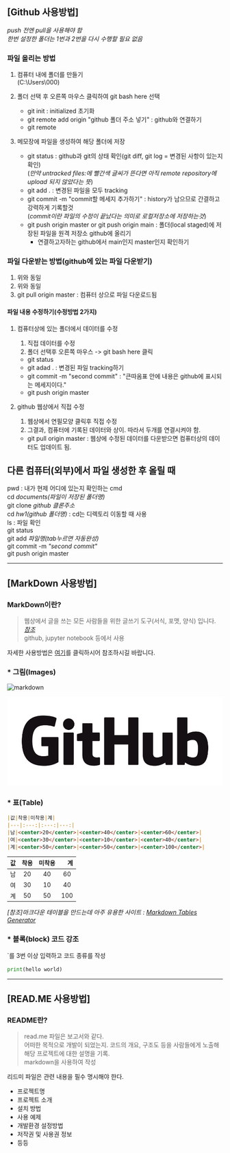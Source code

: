 ## [Github 사용방법]

*push 전엔 pull을 사용해야 함*  
*한번 설정한 폴더는 1번과 2번을 다시 수행할 필요 없음*  

### 파일 올리는 방법  

1. 컴퓨터 내에 폴더를 만들기  
(C:\Users\000)


2. 폴더 선택 후 오른쪽 마우스 클릭하여 git bash here 선택  
    * git init : initialized 초기화  
    * git remote add origin "github 폴더 주소 넣기" : github와 연결하기  
    * git remote


3. 메모장에 파일을 생성하여 해당 폴더에 저장  
    * git status : github과 git의 상태 확인(git diff, git log = 변경된 사항이 있는지 확인)  
    (*만약 untracked files:에 빨간색 글씨가 뜬다면 아직 remote repository에 upload 되지 않았다는 뜻*)  
    * git add . : 변경된 파일을 모두 tracking  
    * git commit -m "commit할 메세지 추가하기" : history가 남으므로 간결하고 강력하게 기록할것  
    (*commit이란 파일의 수정이 끝났다는 의미로 로컬저장소에 저장하는것*)  
    * git push origin master or git push origin main : 폴더(local staged)에 저장된 파일을 원격 저장소 github에 올리기  
      * 연결하고자하는 github에서 main인지 master인지 확인하기
  
### 파일 다운받는 방법(github에 있는 파일 다운받기)  

1. 위와 동일  
2. 위와 동일  
3. git pull origin master : 컴퓨터 상으로 파일 다운로드됨  
  
#### 파일 내용 수정하기(수정방법 2가지)  
1. 컴퓨터상에 있는 폴더에서 데이터를 수정  
    1) 직접 데이터를 수정  
    2) 폴더 선택후 오른쪽 마우스 -> git bash here 클릭  
    - git status    
    - git adad . : 변경된 파일 tracking하기  
    - git commit -m "second commit" : "큰따옴표 안에 내용은 github에 표시되는 메세지이다."  
    - git push origin master  
    
  
2. github 웹상에서 직접 수정  
    1) 웹상에서 연필모양 클릭후 직접 수정  
    2) 그결과, 컴퓨터에 기록된 데이터와 상이. 따라서 두개를 연결시켜야 함.  
    - git pull origin master : 웹상에 수정된 데이터를 다운받으면 컴퓨터상의 데이터도 업데이트 됨.  

## 다른 컴퓨터(외부)에서 파일 생성한 후 올릴 때  

pwd : 내가 현제 어디에 있는지 확인하는 cmd  
cd _documents(파일이 저장된 폴더명)_  
git clone _github 클론주소_  
cd _hw1(github 폴더명)_  : cd는 디렉토리 이동할 때 사용  
ls  : 파일 확인  
git status  
git add _파일명(tab누르면 자동완성)_  
git commit -m _"second commit"_  
git push origin master    


________________________________________________________________

## [MarkDown 사용방법]  

### MarkDown이란?
> 웹상에서 글을 쓰는 모든 사람들을 위한 글쓰기 도구(서식, 포맷, 양식) 입니다. *[참조](https://thisblogbusy.tistory.com/entry/%EB%A7%88%ED%81%AC%EB%8B%A4%EC%9A%B4Markdown-%EC%9D%B4%EB%9E%80)*  
> github, jupyter notebook 등에서 사용

자세한 사용방법은 [여기](https://heropy.blog/2017/09/30/markdown/)를 클릭하시어 참조하시길 바랍니다.

### * 그림(Images)  

![markdown](https://upload.wikimedia.org/wikipedia/commons/4/48/Markdown-mark.svg "markdown images")

![github][logo]

[logo]: GitHub_Logo.png "github logo"


### * 표(Table)  

```markdown
|값|착용|미착용|계|
|---|:---:|:---:|---:|
|남|<center>20</center>|<center>40</center>|<center>60</center>|
|여|<center>30</center>|<center>10</center>|<center>40</center>|
|계|<center>50</center>|<center>50</center>|<center>100</center>|
```

|값|착용|미착용|계|
|---|:---:|:---:|---:|
|남|<center>20</center>|<center>40</center>|<center>60</center>|
|여|<center>30</center>|<center>10</center>|<center>40</center>|
|계|<center>50</center>|<center>50</center>|<center>100</center>|

*[참조]마크다운 테이블을 만드는데 아주 유용한 사이트 : [Markdown Tables Generator](https://www.tablesgenerator.com/markdown_tables)*  


### * 블록(block) 코드 강조  

`를 3번 이상 입력하고 코드 종류를 작성  


``` python
print(hello world)
```


*********************

## [READ.ME 사용방법]  

### README란?  
> read.me 파일은 보고서와 같다.  
> 어떠한 목적으로 개발이 되었는지. 코드의 개요, 구조도 등을 사람들에게 노출해 해당 프로젝트에 대한 설명을 기록.  
> markdown을 사용하여 작성  

리드미 파일은 관련 내용을 필수 명시해야 한다.  
- 프로젝트명  
- 프로젝트 소개  
- 설치 방법  
- 사용 예제  
- 개발환경 설정방법
- 저작권 및 사용권 정보
- 등등
